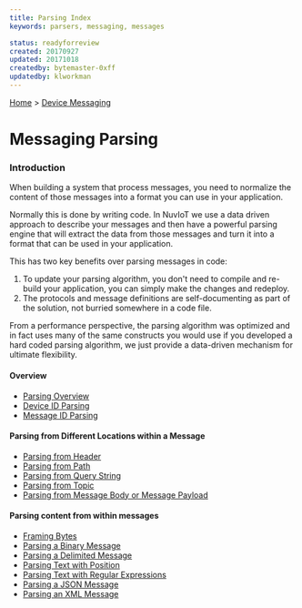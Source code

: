 ```yaml
---
title: Parsing Index
keywords: parsers, messaging, messages

status: readyforreview
created: 20170927
updated: 20171018
createdby: bytemaster-0xff
updatedby: klworkman
---
```

[Home](Index.md) > [Device Messaging](../Index.md)

# Messaging Parsing

### Introduction

When building a system that process messages, you need to normalize the content of those messages into a format you can use in your application.

Normally this is done by writing code.  In NuvIoT we use a data driven approach to describe your messages and then have a powerful parsing 
engine that will extract the data from those messages and turn it into a format that can be used in your application.

This has two key benefits over parsing messages in code:
1. To update your parsing algorithm, you don't need to compile and re-build your application, you can simply make the changes and redeploy.
1. The protocols and message definitions are self-documenting as part of the solution, not burried somewhere in a code file.

From a performance perspective, the parsing algorithm was optimized and in fact uses many of the same constructs you would use if you 
developed a hard coded parsing algorithm, we just provide a data-driven mechanism for ultimate flexibility.

#### Overview
* [Parsing Overview](Overview.md)
* [Device ID Parsing](DeviceIdParsing.md)
* [Message ID Parsing](MessageIdParsing.md)


#### Parsing from Different Locations within a Message
* [Parsing from Header](ParsingFromHeader.md)
* [Parsing from Path](ParsingFromPath.md)
* [Parsing from Query String](ParsingFromQueryString.md)
* [Parsing from Topic](ParsingFromTopic.md)
* [Parsing from Message Body or Message Payload](ParsingFromBody.md)

#### Parsing content from within messages
* [Framing Bytes](FramingBytes.md)
* [Parsing a Binary Message](ParsingBinaryMessages.md)
* [Parsing a Delimited Message](ParsingDelimitedMessage.md)
* [Parsing Text with Position](ParsingStringMessage.md)
* [Parsing Text with Regular Expressions](ParsingWithRegEx.md)
* [Parsing a JSON Message](ParsingJsonMessage.md)
* [Parsing an XML Message](ParsingXmlMessage.md)
